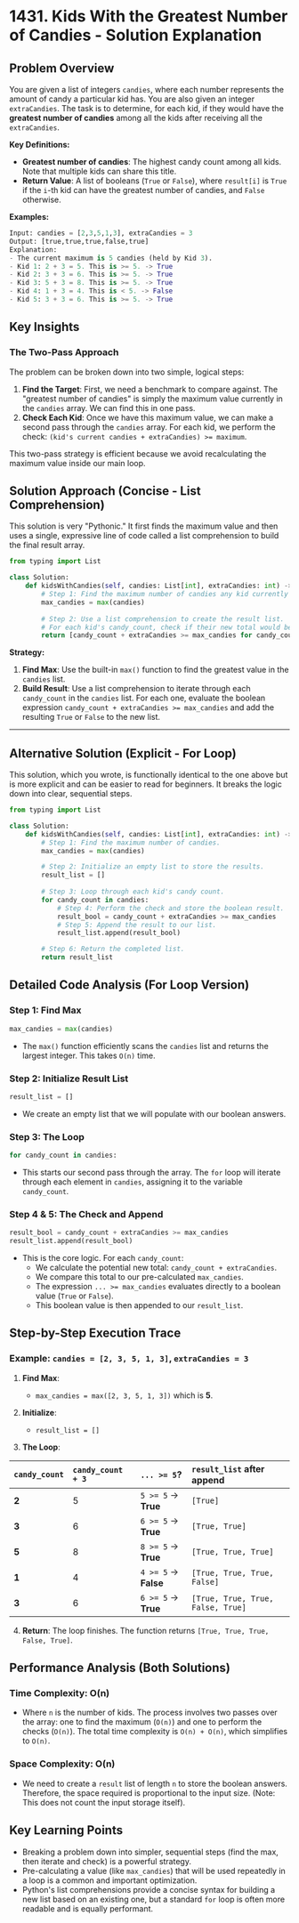 # 1431\. Kids With the Greatest Number of Candies - Solution Explanation

## Problem Overview

You are given a list of integers `candies`, where each number represents the amount of candy a particular kid has. You are also given an integer `extraCandies`. The task is to determine, for each kid, if they would have the **greatest number of candies** among all the kids after receiving all the `extraCandies`.

**Key Definitions:**

  - **Greatest number of candies**: The highest candy count among all kids. Note that multiple kids can share this title.
  - **Return Value**: A list of booleans (`True` or `False`), where `result[i]` is `True` if the `i`-th kid can have the greatest number of candies, and `False` otherwise.

**Examples:**

```python
Input: candies = [2,3,5,1,3], extraCandies = 3
Output: [true,true,true,false,true] 
Explanation:
- The current maximum is 5 candies (held by Kid 3).
- Kid 1: 2 + 3 = 5. This is >= 5. -> True
- Kid 2: 3 + 3 = 6. This is >= 5. -> True
- Kid 3: 5 + 3 = 8. This is >= 5. -> True
- Kid 4: 1 + 3 = 4. This is < 5. -> False
- Kid 5: 3 + 3 = 6. This is >= 5. -> True
```

## Key Insights

### The Two-Pass Approach

The problem can be broken down into two simple, logical steps:

1.  **Find the Target**: First, we need a benchmark to compare against. The "greatest number of candies" is simply the maximum value currently in the `candies` array. We can find this in one pass.
2.  **Check Each Kid**: Once we have this maximum value, we can make a second pass through the `candies` array. For each kid, we perform the check: `(kid's current candies + extraCandies) >= maximum`.

This two-pass strategy is efficient because we avoid recalculating the maximum value inside our main loop.

## Solution Approach (Concise - List Comprehension)

This solution is very "Pythonic." It first finds the maximum value and then uses a single, expressive line of code called a list comprehension to build the final result array.

```python
from typing import List

class Solution:
    def kidsWithCandies(self, candies: List[int], extraCandies: int) -> List[bool]:
        # Step 1: Find the maximum number of candies any kid currently has.
        max_candies = max(candies)
        
        # Step 2: Use a list comprehension to create the result list.
        # For each kid's candy_count, check if their new total would be the greatest.
        return [candy_count + extraCandies >= max_candies for candy_count in candies]
```

**Strategy:**

1.  **Find Max**: Use the built-in `max()` function to find the greatest value in the `candies` list.
2.  **Build Result**: Use a list comprehension to iterate through each `candy_count` in the `candies` list. For each one, evaluate the boolean expression `candy_count + extraCandies >= max_candies` and add the resulting `True` or `False` to the new list.

-----

## Alternative Solution (Explicit - For Loop)

This solution, which you wrote, is functionally identical to the one above but is more explicit and can be easier to read for beginners. It breaks the logic down into clear, sequential steps.

```python
from typing import List

class Solution:
    def kidsWithCandies(self, candies: List[int], extraCandies: int) -> List[bool]:
        # Step 1: Find the maximum number of candies.
        max_candies = max(candies)

        # Step 2: Initialize an empty list to store the results.
        result_list = []
        
        # Step 3: Loop through each kid's candy count.
        for candy_count in candies:
            # Step 4: Perform the check and store the boolean result.
            result_bool = candy_count + extraCandies >= max_candies
            # Step 5: Append the result to our list.
            result_list.append(result_bool)

        # Step 6: Return the completed list.
        return result_list
```

## Detailed Code Analysis (For Loop Version)

### Step 1: Find Max

```python
max_candies = max(candies)
```

  - The `max()` function efficiently scans the `candies` list and returns the largest integer. This takes `O(n)` time.

### Step 2: Initialize Result List

```python
result_list = []
```

  - We create an empty list that we will populate with our boolean answers.

### Step 3: The Loop

```python
for candy_count in candies:
```

  - This starts our second pass through the array. The `for` loop will iterate through each element in `candies`, assigning it to the variable `candy_count`.

### Step 4 & 5: The Check and Append

```python
result_bool = candy_count + extraCandies >= max_candies
result_list.append(result_bool)
```

  - This is the core logic. For each `candy_count`:
      - We calculate the potential new total: `candy_count + extraCandies`.
      - We compare this total to our pre-calculated `max_candies`.
      - The expression `... >= max_candies` evaluates directly to a boolean value (`True` or `False`).
      - This boolean value is then appended to our `result_list`.

## Step-by-Step Execution Trace

### Example: `candies = [2, 3, 5, 1, 3]`, `extraCandies = 3`

1.  **Find Max**:

      * `max_candies = max([2, 3, 5, 1, 3])` which is **5**.

2.  **Initialize**:

      * `result_list = []`

3.  **The Loop**:

| `candy_count` | `candy_count + 3` | `... >= 5`? | `result_list` after append |
| :--- | :--- | :--- | :--- |
| **2** | 5 | `5 >= 5` -\> **True** | `[True]` |
| **3** | 6 | `6 >= 5` -\> **True** | `[True, True]` |
| **5** | 8 | `8 >= 5` -\> **True** | `[True, True, True]` |
| **1** | 4 | `4 >= 5` -\> **False**| `[True, True, True, False]` |
| **3** | 6 | `6 >= 5` -\> **True** | `[True, True, True, False, True]` |

4.  **Return**: The loop finishes. The function returns `[True, True, True, False, True]`.

## Performance Analysis (Both Solutions)

### Time Complexity: O(n)

  - Where `n` is the number of kids. The process involves two passes over the array: one to find the maximum (`O(n)`) and one to perform the checks (`O(n)`). The total time complexity is `O(n) + O(n)`, which simplifies to `O(n)`.

### Space Complexity: O(n)

  - We need to create a `result` list of length `n` to store the boolean answers. Therefore, the space required is proportional to the input size. (Note: This does not count the input storage itself).

## Key Learning Points

  - Breaking a problem down into simpler, sequential steps (find the max, then iterate and check) is a powerful strategy.
  - Pre-calculating a value (like `max_candies`) that will be used repeatedly in a loop is a common and important optimization.
  - Python's list comprehensions provide a concise syntax for building a new list based on an existing one, but a standard `for` loop is often more readable and is equally performant.